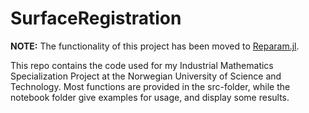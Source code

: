 # SurfaceRegistration
__NOTE:__ The functionality of this project has been moved to [Reparam.jl](https://github.com/jorgenriseth/Reparam.jl). 


This repo contains the code used for my Industrial Mathematics Specialization Project at the Norwegian University of Science and Technology. Most functions are provided in the src-folder, while the notebook folder give examples for usage, and display some results.
